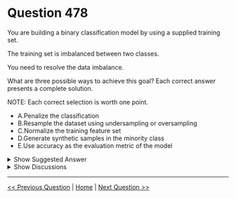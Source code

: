 # Question 478

You are building a binary classification model by using a supplied training set.

The training set is imbalanced between two classes.

You need to resolve the data imbalance.

What are three possible ways to achieve this goal? Each correct answer presents a complete solution.

NOTE: Each correct selection is worth one point.

- A.Penalize the classification
- B.Resample the dataset using undersampling or oversampling
- C.Normalize the training feature set
- D.Generate synthetic samples in the minority class
- E.Use accuracy as the evaluation metric of the model

<details>
  <summary>Show Suggested Answer</summary>

<strong>ABD</strong><br>

</details>

<details>
  <summary>Show Discussions</summary>

<blockquote><p><strong>ljljljlj</strong> <code>(Tue 11 Jan 2022 15:25)</code> - <em>Upvotes: 6</em></p><p>On exam 2021/7/10</p></blockquote>
<blockquote><p><strong>Matt2000</strong> <code>(Tue 06 Aug 2024 11:16)</code> - <em>Upvotes: 1</em></p><p>This reference might be useful: https://machinelearningmastery.com/tactics-to-combat-imbalanced-classes-in-your-machine-learning-dataset/</p></blockquote>
<blockquote><p><strong>michaelmorar</strong> <code>(Thu 15 Jun 2023 06:31)</code> - <em>Upvotes: 2</em></p><p>using accuracy as a metric hardly answers the question, and normalising the feature set won&#x27;t help the class imbalance.</p></blockquote>
<blockquote><p><strong>AP_15</strong> <code>(Mon 29 May 2023 22:55)</code> - <em>Upvotes: 2</em></p><p>correct</p></blockquote>
<blockquote><p><strong>synapse</strong> <code>(Fri 16 Sep 2022 14:00)</code> - <em>Upvotes: 4</em></p><p>Penalize model
Use over/under sampling
SMOTE.

There&#x27;s another question of similar type which ignore Penalizing Sample as an option. This answer is correct.</p></blockquote>

<blockquote><p><strong>dijaa</strong> <code>(Mon 28 Feb 2022 08:37)</code> - <em>Upvotes: 3</em></p><p>correct!</p></blockquote>

</details>

---

[<< Previous Question](question_477.md) | [Home](../index.md) | [Next Question >>](question_479.md)
